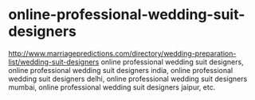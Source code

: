 # online-professional-wedding-suit-designers
http://www.marriagepredictions.com/directory/wedding-preparation-list/wedding-suit-designers online professional wedding suit designers, online professional wedding suit designers india, online professional wedding suit designers delhi, online professional wedding suit designers mumbai, online professional wedding suit designers jaipur, etc.
